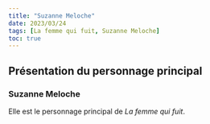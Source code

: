 ```yaml
---
title: "Suzanne Meloche"
date: 2023/03/24
tags: [La femme qui fuit, Suzanne Meloche]
toc: true
---
```


## Présentation du personnage principal

### Suzanne Meloche

Elle est le personnage principal de *La femme qui fuit*. 